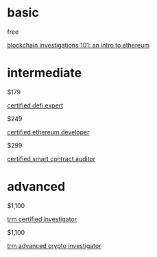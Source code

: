 # basic

free

[blockchain investigations 101: an intro to ethereum](https://youtu.be/mBW7djo_fg8)

# intermediate

$179

[certified defi expert](https://www.blockchain-council.org/certifications/certified-defi-expert-course)

$249

[certified ethereum developer](https://www.blockchain-council.org/certifications/certified-ethereum-developer)

$299

[certified smart contract auditor](https://www.blockchain-council.org/certifications/certified-smart-contract-auditor)

# advanced

$1,100

[trm certified investigator](https://www.trmlabs.com/certified-investigator#demo-request)

$1,100

[trm advanced crypto investigator](https://www.trmlabs.com/advanced-crypto-investigator)
